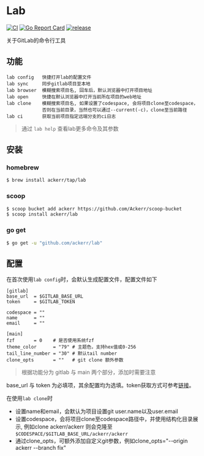 # Lab

[![CI](https://github.com/Ackerr/lab/workflows/CI/badge.svg)](https://github.com/Ackerr/lab)
[![Go Report Card](https://goreportcard.com/badge/github.com/ackerr/lab)](https://goreportcard.com/report/github.com/ackerr/lab)
[![release](https://img.shields.io/github/v/release/ackerr/lab.svg)](https://github.com/ackerr/lab/releases)

关于GitLab的命令行工具

## 功能

```
lab config   快捷打开lab的配置文件
lab sync     同步gitlab项目至本地
lab browser  模糊搜索项目名, 回车后，默认浏览器中打开项目地址
lab open     快捷在默认浏览器中打开当前所在项目的web地址
lab clone    模糊搜索项目名, 如果设置了codespace, 会将项目clone至codespace，
             否则在当前目录，当然也可以通过--current(-c)，clone至当前路径
lab ci       获取当前项目指定远端分支的ci日志
```

> 通过 `lab help` 查看lab更多命令及其参数

## 安装

### homebrew

```bash
$ brew install ackerr/tap/lab
```

### scoop

```bash
$ scoop bucket add ackerr https://github.com/Ackerr/scoop-bucket
$ scoop install ackerr/lab
```

### go get

```bash
$ go get -u "github.com/ackerr/lab"
```

## 配置

在首次使用`lab config`时，会默认生成配置文件，配置文件如下

```
[gitlab]
base_url  = $GITLAB_BASE_URL
token     = $GITLAB_TOKEN

codespace = ""
name      = ""
email     = ""

[main]
fzf       = 0    # 是否使用系统fzf
theme_color      = "79" # 主题色，支持hex值或0-256
tail_line_number = "30" # 默认tail number
clone_opts       = ""   # git clone 额外参数
```

> 根据功能分为 gitlab 与 main 两个部分，添加时需要注意


base_url 与 token 为必填项，其余配置均为选填。token获取方式可参考[链接](https://docs.gitlab.com/ee/user/profile/personal_access_tokens.html#creating-a-personal-access-token)。

在使用`lab clone`时
- 设置name和email，会默认为项目设置git user.name以及user.email
- 设置codespace，会将项目clone至codespace路径中，并使用结构化目录展示, 例如clone ackerr/ackerr 则会克隆至`$CODESPACE/$GITLAB_BASE_URL/ackerr/ackerr`
- 通过clone_opts，可额外添加自定义git参数，例如clone_opts="--origin ackerr --branch fix"
